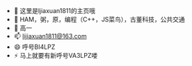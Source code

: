 - 👋 这里是ljiaxuan1811的主页哦
- 👀 HAM，粥，原，编程（C++，JS菜鸟），古董科技，公共交通
- 🌱 高一
- 📫 lijiaxuan1811@163.com
- 😄 呼号BI4LPZ
- ⚡ 马上就要有新呼号VA3LPZ喽

<!---
lijiaxuan1811/lijiaxuan1811 is a ✨ special ✨ repository because its `README.md` (this file) appears on your GitHub profile.
You can click the Preview link to take a look at your changes.
--->
